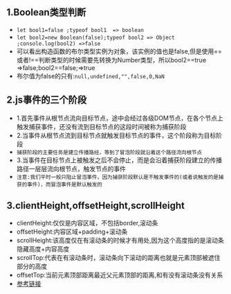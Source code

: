 ## 1.Boolean类型判断
* `let bool1=false ;typeof bool1  => boolean `
* `let bool2=new Boolean(false);typeof bool2 => Object  ;console.log(bool2) =>false`
* 可以看出构造函数的布尔类型实例为对象，该实例的值也是false,但是使用==或者!==判断类型的时候需要先转换为Number类型，所以bool2==true =>false;bool2==false;=>true
* 布尔值为false的只有:`null,undefined,"",false,0,NaN`

## 2.js事件的三个阶段
* 1.首先事件从根节点流向目标节点，途中会经过各级DOM节点，在各个节点上触发捕获事件，还没有流到目标节点的这段时间被称为捕获阶段
* 2.当事件从根节点流到目标节点就触发目标节点的事件，这个阶段称为目标阶段
* `捕获阶段的主要任务是建立传播路经，等到了冒泡阶段就沿着这个路径流向根节点`
* 3.当事件在目标节点上被触发之后不会停止，而是会沿着捕获阶段建立的传播路径一层层流向根节点，触发节点的事件
* `注意:我们平时一般只阻止冒泡事件，因为捕获阶段默认是不触发事件的(或者说触发的是捕获的事件)，而冒泡事件是默认触发的`

## 3.clientHeight,offsetHeight,scrollHeight
* clientHeight:仅仅是内容区域，不包括border,滚动条
* offsetHeight:内容区域+padding+滚动条
* scrollHeight:该高度仅在有滚动条的时候才有用处,因为这个高度指的是滚动条隐藏高度+内容高度
* scrollTop:代表在有滚动条时，滚动条向下滚动的距离也就是元素顶部被遮住部分的高度
* offsetTop:当前元素顶部距离最近父元素顶部的距离,和有没有滚动条没有关系
* [参考链接](https://blog.csdn.net/qq_35430000/article/details/80277587)
